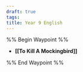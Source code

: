 ```yaml
---
draft: true
tags: 
title: Year 9 English
---
```


%% Begin Waypoint %%

- **[[To Kill A Mockingbird]]**

%% End Waypoint %%
